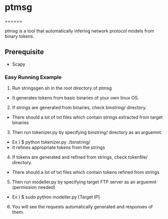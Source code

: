 # ptmsg #
======

ptmsg is a tool that automatically infering network protocol models from binary tokens.

## Prerequisite ##
- Scapy

### Easy Running Example ###

1. Run stringsgen.sh in the root directory of ptmsg
- It generates tokens from basic binaries of your own linux OS.

2. If strings are generated from binaries, check binstring/ directory.
- There should a lot of txt files which contain strings extracted from target binaries

3. Then run tokenizer.py by specifying binstring/ directory as an arguemnt.
- Ex ) $ python tokenizer.py ./binstring/
- It refines appropriate tokens from the strings

4. If tokens are generated and refined from strings, check tokenfile/ directory.
- There should a lot of txt files which contain tokens refined from strings

5. Then run modeller.py by specifying target FTP server as an arguemnt (permission needed)
- Ex ) $ sudo python modeller.py [Target IP]

6. You will see the requests automatically generated and responses of them.